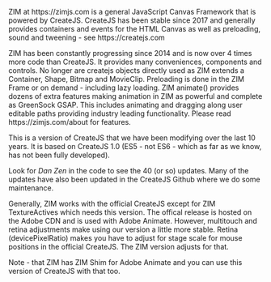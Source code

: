 <p>ZIM at https://zimjs.com is a general JavaScript Canvas Framework that is powered by CreateJS.
CreateJS has been stable since 2017 and generally provides containers and events for the HTML Canvas
as well as preloading, sound and tweening - see https://createjs.com
</p>

<p>ZIM has been constantly progressing since 2014 and is now over 4 times more code than CreateJS.
It provides many conveniences, components and controls.  
No longer are createjs objects directly used as ZIM extends a Container, Shape, Bitmap and MovieClip.
Preloading is done in the ZIM Frame or on demand - including lazy loading.
ZIM animate() provides dozens of extra features making animation in ZIM as powerful and complete as GreenSock GSAP.  
This includes animating and dragging along user editable paths providing industry leading functionality.
Please read https://zimjs.com/about for features.</p>
  
<p>This is a version of CreateJS that we have been modifying over the last 10 years.  
It is based on CreateJS 1.0 (ES5 - not ES6 - which as far as we know, has not been fully developed).</p>
<p>Look for <em>Dan Zen</em> in the code to see the 40 (or so) updates.
Many of the updates have also been updated in the CreateJS Github where we do some maintenance.</p>
<p>Generally, ZIM works with the official CreateJS except for ZIM TextureActives which needs this version.
The offical release is hosted on the Adobe CDN and is used with Adobe Animate. 
However, multitouch and retina adjustments make using our version a little more stable.
Retina (devicePixelRatio) makes you have to adjust for stage scale for mouse positions in the official CreateJS.
The ZIM version adjusts for that.</p>
<p>Note - that ZIM has ZIM Shim for Adobe Animate and you can use this version of CreateJS with that too.</p>
